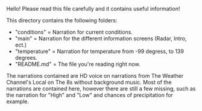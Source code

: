 Hello! Please read this file carefully and it contains useful information!

This directory contains the following folders:

- "conditions" = Narration for current conditions.
- "main"       = Narration for the different information screens (Radar, Intro, ect.)
- "temperature" = Narration for temperature from -99 degress, to 139 degrees.
- "README.md" = The file you're reading right now.

The narrations contained are HD voice on narrations from The Weather Channel's Local on The 8s without background music. Most of the narrations are contained here, however there are still a few missing, such as the narration for "High" and "Low" and chances of precipitation for example.
